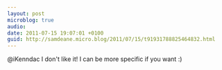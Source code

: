 ```yaml
---
layout: post
microblog: true
audio: 
date: 2011-07-15 19:07:01 +0100
guid: http://samdeane.micro.blog/2011/07/15/t91931788825464832.html
---
```

@iKenndac I don't like it! I can be more specific if you want :)
